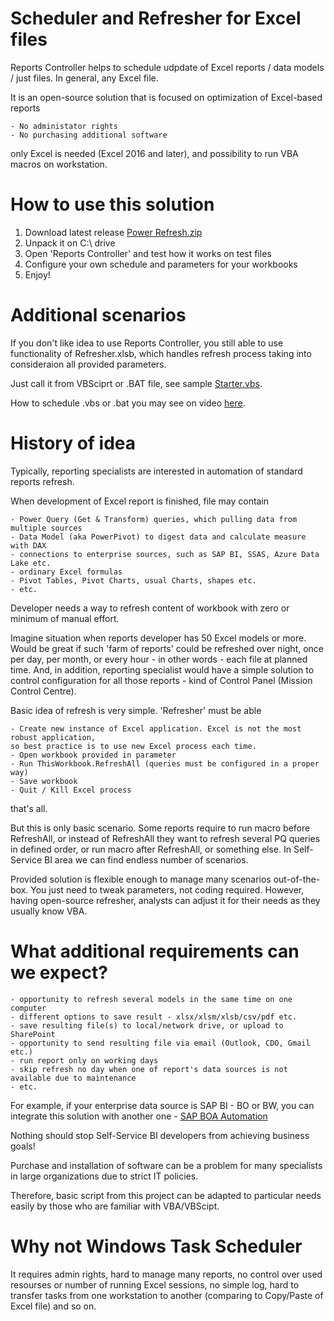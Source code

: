 # Scheduler and Refresher for Excel files

Reports Controller helps to schedule udpdate of Excel reports / data models / just files. In general, any Excel file.

It is an open-source solution that is focused on optimization of Excel-based reports

    - No administator rights
    - No purchasing additional software

only Excel is needed (Excel 2016 and later), and possibility to run VBA macros on workstation.

# How to use this solution

1. Download latest release [Power Refresh.zip](https://github.com/IvanBond/Power-Refresh/releases)
2. Unpack it on C:\ drive
3. Open 'Reports Controller' and test how it works on test files
4. Configure your own schedule and parameters for your workbooks
5. Enjoy!

# Additional scenarios

If you don't like idea to use Reports Controller, you still able to use functionality of Refresher.xlsb, which handles refresh process taking into consideraion all provided parameters.

Just call it from VBSciprt or .BAT file, see sample [Starter.vbs](https://github.com/IvanBond/Power-Refresh/blob/master/Starter.vbs).

How to schedule .vbs or .bat you may see on video [here](https://www.youtube.com/watch?v=oC_i1Cf9O2w).

# History of idea

Typically, reporting specialists are interested in automation of standard reports refresh.

When development of Excel report is finished, file may contain

    - Power Query (Get & Transform) queries, which pulling data from multiple sources
    - Data Model (aka PowerPivot) to digest data and calculate measure with DAX 
    - connections to enterprise sources, such as SAP BI, SSAS, Azure Data Lake etc.
    - ordinary Excel formulas
    - Pivot Tables, Pivot Charts, usual Charts, shapes etc.
    - etc.
  
Developer needs a way to refresh content of workbook with zero or minimum of manual effort.

Imagine situation when reports developer has 50 Excel models or more. Would be great if such 'farm of reports' could be refreshed over night, once per day, per month, or every hour - in other words - each file at planned time. And, in addition, reporting specialist would have a simple solution to control configuration for all those reports - kind of Control Panel (Mission Control Centre).
    
Basic idea of refresh is very simple. 
'Refresher' must be able

    - Create new instance of Excel application. Excel is not the most robust application, 
    so best practice is to use new Excel process each time.
    - Open workbook provided in parameter
    - Run ThisWorkbook.RefreshAll (queries must be configured in a proper way)
    - Save workbook
    - Quit / Kill Excel process

that's all.

But this is only basic scenario. Some reports require to run macro before RefreshAll, or instead of RefreshAll they want to refresh several PQ queries in defined order, or run macro after RefreshAll, or something else. In Self-Service BI area we can find endless number of scenarios.

Provided solution is flexible enough to manage many scenarios out-of-the-box. You just need to tweak parameters, not coding required.
However, having open-source refresher, analysts can adjust it for their needs as they usually know VBA.

# What additional requirements can we expect?

    - opportunity to refresh several models in the same time on one computer
    - different options to save result - xlsx/xlsm/xlsb/csv/pdf etc.
    - save resulting file(s) to local/network drive, or upload to SharePoint
    - opportunity to send resulting file via email (Outlook, CDO, Gmail etc.)
    - run report only on working days
    - skip refresh no day when one of report's data sources is not available due to maintenance
    - etc.
    
For example, if your enterprise data source is SAP BI - BO or BW, you can integrate this solution with another one - [SAP BOA Automation](https://github.com/IvanBond/SAP-BOA-Automation)

Nothing should stop Self-Service BI developers from achieving business goals!

Purchase and installation of software can be a problem for many specialists in large organizations due to strict IT policies.

Therefore, basic script from this project can be adapted to particular needs easily by those who are familiar with VBA/VBScipt.

# Why not Windows Task Scheduler

It requires admin rights, hard to manage many reports, no control over used resourses or number of running Excel sessions, no simple log, hard to transfer tasks from one workstation to another (comparing to Copy/Paste of Excel file) and so on.
